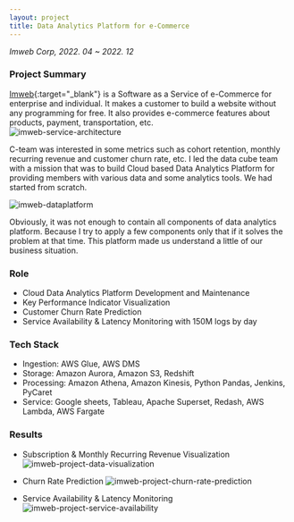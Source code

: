 ```yaml
---
layout: project
title: Data Analytics Platform for e-Commerce
---
```

*Imweb Corp, 2022. 04 ~ 2022. 12*

### Project Summary

[Imweb](https://imweb.me){:target="_blank"} is a Software as a Service of e-Commerce for enterprise and individual. It makes a customer to build a website without any programming for free. It also provides e-commerce features about products, payment, transportation, etc.        
![imweb-service-architecture]({{site.baseurl}}/images/projects/imweb-service-architecture-20230217_v1.webp)

C-team was interested in some metrics such as cohort retention, monthly recurring revenue and customer churn rate, etc. I led the data cube team with a mission that was to build Cloud based Data Analytics Platform for providing members with various data and some analytics tools. We had started from scratch. 

![imweb-dataplatform]({{site.baseurl}}/images/projects/imweb-dataplatform-20230217_v1.webp)

Obviously, it was not enough to contain all components of data analytics platform. Because I try to apply a few components only that if it solves the problem at that time. This platform made us understand a little of our business situation.   

### Role
- Cloud Data Analytics Platform Development and Maintenance
- Key Performance Indicator Visualization 
- Customer Churn Rate Prediction
- Service Availability & Latency Monitoring with 150M logs by day 


### Tech Stack
- Ingestion: AWS Glue, AWS DMS
- Storage: Amazon Aurora, Amazon S3, Redshift
- Processing: Amazon Athena, Amazon Kinesis, Python Pandas, Jenkins, PyCaret
- Service: Google sheets, Tableau, Apache Superset, Redash, AWS Lambda, AWS Fargate


### Results
- Subscription & Monthly Recurring Revenue Visualization 
![imweb-project-data-visualization]({{site.baseurl}}/images/projects/imweb-project-data-visualization-20230217.png)

- Churn Rate Prediction
![imweb-project-churn-rate-prediction]({{site.baseurl}}/images/projects/imweb-project-churn-rate-prediction-20230217.png)

- Service Availability & Latency Monitoring
![imweb-project-service-availability]({{site.baseurl}}/images/projects/imweb-project-service-availability-20230217.png)